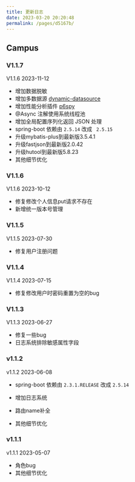 ```yaml
---
title: 更新日志
date: 2023-03-20 20:20:48
permalink: /pages/d5167b/
---
```

## Campus

### V1.1.7

V1.1.6 2023-11-12

- 增加数据脱敏
- 增加多数据源 [dynamic-datasource](https://www.kancloud.cn/tracy5546/dynamic-datasource/2264611)
- 增加性能分析插件 [p6spy](https://baomidou.com/pages/833fab/)
- @Async 注解使用系统线程池
- 增加全局配置序列化返回 JSON 处理
- spring-boot 依赖由 `2.5.14` 改成 ` 2.5.15`
- 升级mybatis-plus到最新版3.5.4.1
- 升级fastjson到最新版2.0.42
- 升级hutool到最新版5.8.23
- 其他细节优化

### V1.1.6

V1.1.6 2023-10-12

- 修复修改个人信息put请求不存在
- 新增统一版本号管理

### V1.1.5

V1.1.5 2023-07-30

- 修复用户注册问题

### V1.1.4

V1.1.4 2023-07-15

- 修复修改用户时密码重置为空的bug

### V1.1.3

V1.1.3 2023-06-27

- 修复一些bug
- 日志系统排除敏感属性字段

### v1.1.2

v1.1.2 2023-06-08

- spring-boot 依赖由 `2.3.1.RELEASE` 改成 `2.5.14`

- 增加日志系统
- 路由name补全
- 其他细节优化

### v1.1.1

v1.1.1 2023-05-07

- 角色bug
- 其他细节优化
